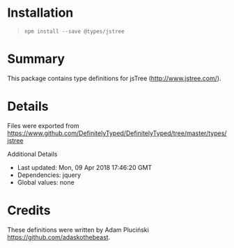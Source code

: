 # Installation
> `npm install --save @types/jstree`

# Summary
This package contains type definitions for jsTree (http://www.jstree.com/).

# Details
Files were exported from https://www.github.com/DefinitelyTyped/DefinitelyTyped/tree/master/types/jstree

Additional Details
 * Last updated: Mon, 09 Apr 2018 17:46:20 GMT
 * Dependencies: jquery
 * Global values: none

# Credits
These definitions were written by Adam Pluciński <https://github.com/adaskothebeast>.
